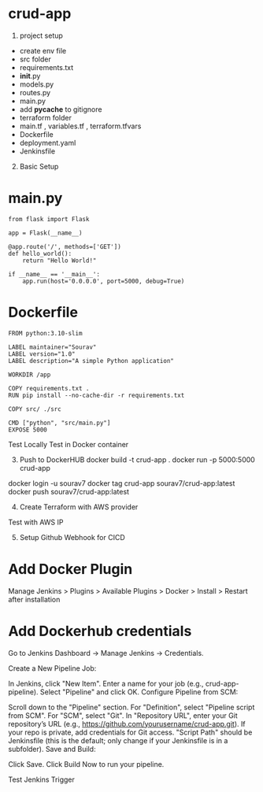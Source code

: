# crud-app

1. project setup
- create env file
- src folder
- requirements.txt
- __init__.py
- models.py
- routes.py
- main.py
- add __pycache__ to gitignore
- terraform folder
- main.tf , variables.tf , terraform.tfvars
- Dockerfile
- deployment.yaml
- Jenkinsfile

2. Basic Setup
# main.py
```
from flask import Flask

app = Flask(__name__)

@app.route('/', methods=['GET'])
def hello_world():
    return "Hello World!"

if __name__ == '__main__':
    app.run(host='0.0.0.0', port=5000, debug=True)
```

# Dockerfile
```
FROM python:3.10-slim

LABEL maintainer="Sourav"
LABEL version="1.0"
LABEL description="A simple Python application"

WORKDIR /app

COPY requirements.txt .
RUN pip install --no-cache-dir -r requirements.txt

COPY src/ ./src

CMD ["python", "src/main.py"]
EXPOSE 5000
```

Test Locally
Test in Docker container

3. Push to DockerHUB
docker build -t crud-app .
docker run -p 5000:5000 crud-app

docker login -u sourav7
docker tag crud-app sourav7/crud-app:latest
docker push sourav7/crud-app:latest

4. Create Terraform with AWS provider

Test with AWS IP

5. Setup Github Webhook for CICD

# Add Docker Plugin
Manage Jenkins > Plugins > Available Plugins > Docker > Install > Restart after installation
# Add Dockerhub credentials
Go to Jenkins Dashboard → Manage Jenkins → Credentials.

Create a New Pipeline Job:

In Jenkins, click "New Item".
Enter a name for your job (e.g., crud-app-pipeline).
Select "Pipeline" and click OK.
Configure Pipeline from SCM:

Scroll down to the "Pipeline" section.
For "Definition", select "Pipeline script from SCM".
For "SCM", select "Git".
In "Repository URL", enter your Git repository’s URL (e.g., https://github.com/yourusername/crud-app.git).
If your repo is private, add credentials for Git access.
"Script Path" should be Jenkinsfile (this is the default; only change if your Jenkinsfile is in a subfolder).
Save and Build:

Click Save.
Click Build Now to run your pipeline.

Test Jenkins Trigger
